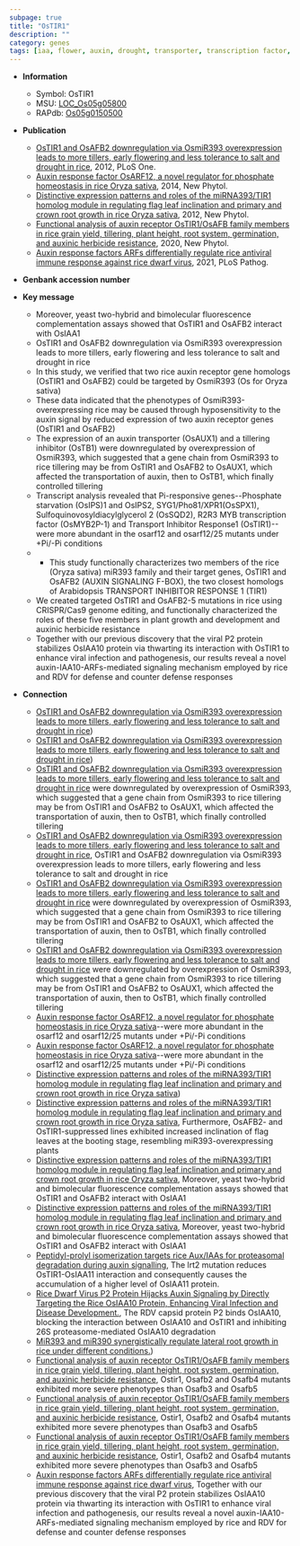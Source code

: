 ```yaml
---
subpage: true
title: "OsTIR1"
description: ""
category: genes
tags: [iaa, flower, auxin, drought, transporter, transcription factor, phosphate, tiller, salt, tillering, growth, resistance, development, plant growth, herbicide resistance, defense, defense response]
---
```


* **Information**  
    + Symbol: OsTIR1  
    + MSU: [LOC_Os05g05800](http://rice.plantbiology.msu.edu/cgi-bin/ORF_infopage.cgi?orf=LOC_Os05g05800)  
    + RAPdb: [Os05g0150500](http://rapdb.dna.affrc.go.jp/viewer/gbrowse_details/irgsp1?name=Os05g0150500)  

* **Publication**  
    + [OsTIR1 and OsAFB2 downregulation via OsmiR393 overexpression leads to more tillers, early flowering and less tolerance to salt and drought in rice](http://www.ncbi.nlm.nih.gov/pubmed?term=OsTIR1+and+OsAFB2+downregulation+via+OsmiR393+overexpression+leads+to+more+tillers,+early+flowering+and+less+tolerance+to+salt+and+drought+in+rice%5BTitle%5D), 2012, PLoS One.
    + [Auxin response factor OsARF12, a novel regulator for phosphate homeostasis in rice Oryza sativa](http://www.ncbi.nlm.nih.gov/pubmed?term=Auxin+response+factor+OsARF12,+a+novel+regulator+for+phosphate+homeostasis+in+rice+Oryza+sativa%5BTitle%5D), 2014, New Phytol.
    + [Distinctive expression patterns and roles of the miRNA393/TIR1 homolog module in regulating flag leaf inclination and primary and crown root growth in rice Oryza sativa](http://www.ncbi.nlm.nih.gov/pubmed?term=Distinctive+expression+patterns+and+roles+of+the+miRNA393/TIR1+homolog+module+in+regulating+flag+leaf+inclination+and+primary+and+crown+root+growth+in+rice+Oryza+sativa%5BTitle%5D), 2012, New Phytol.
    + [Functional analysis of auxin receptor OsTIR1/OsAFB family members in rice grain yield, tillering, plant height, root system, germination, and auxinic herbicide resistance](http://www.ncbi.nlm.nih.gov/pubmed?term=Functional+analysis+of+auxin+receptor+OsTIR1/OsAFB+family+members+in+rice+grain+yield,+tillering,+plant+height,+root+system,+germination,+and+auxinic+herbicide+resistance%5BTitle%5D), 2020, New Phytol.
    + [Auxin response factors ARFs differentially regulate rice antiviral immune response against rice dwarf virus](http://www.ncbi.nlm.nih.gov/pubmed?term=Auxin+response+factors+ARFs+differentially+regulate+rice+antiviral+immune+response+against+rice+dwarf+virus%5BTitle%5D), 2021, PLoS Pathog.

* **Genbank accession number**  

* **Key message**  
    + Moreover, yeast two-hybrid and bimolecular fluorescence complementation assays showed that OsTIR1 and OsAFB2 interact with OsIAA1
    + OsTIR1 and OsAFB2 downregulation via OsmiR393 overexpression leads to more tillers, early flowering and less tolerance to salt and drought in rice
    + In this study, we verified that two rice auxin receptor gene homologs (OsTIR1 and OsAFB2) could be targeted by OsmiR393 (Os for Oryza sativa)
    + These data indicated that the phenotypes of OsmiR393-overexpressing rice may be caused through hyposensitivity to the auxin signal by reduced expression of two auxin receptor genes (OsTIR1 and OsAFB2)
    + The expression of an auxin transporter (OsAUX1) and a tillering inhibitor (OsTB1) were downregulated by overexpression of OsmiR393, which suggested that a gene chain from OsmiR393 to rice tillering may be from OsTIR1 and OsAFB2 to OsAUX1, which affected the transportation of auxin, then to OsTB1, which finally controlled tillering
    + Transcript analysis revealed that Pi-responsive genes--Phosphate starvation (OsIPS)1 and OsIPS2, SYG1/Pho81/XPR1(OsSPX1), Sulfoquinovosyldiacylglycerol 2 (OsSQD2), R2R3 MYB transcription factor (OsMYB2P-1) and Transport Inhibitor Response1 (OsTIR1)--were more abundant in the osarf12 and osarf12/25 mutants under +Pi/-Pi conditions
    + * This study functionally characterizes two members of the rice (Oryza sativa) miR393 family and their target genes, OsTIR1 and OsAFB2 (AUXIN SIGNALING F-BOX), the two closest homologs of Arabidopsis TRANSPORT INHIBITOR RESPONSE 1 (TIR1)
    + We created targeted OsTIR1 and OsAFB2-5 mutations in rice using CRISPR/Cas9 genome editing, and functionally characterized the roles of these five members in plant growth and development and auxinic herbicide resistance
    + Together with our previous discovery that the viral P2 protein stabilizes OsIAA10 protein via thwarting its interaction with OsTIR1 to enhance viral infection and pathogenesis, our results reveal a novel auxin-IAA10-ARFs-mediated signaling mechanism employed by rice and RDV for defense and counter defense responses

* **Connection**  
    + [OsTIR1 and OsAFB2 downregulation via OsmiR393 overexpression leads to more tillers, early flowering and less tolerance to salt and drought in rice](Os+for+Oryza+sativa))
    + [OsTIR1 and OsAFB2 downregulation via OsmiR393 overexpression leads to more tillers, early flowering and less tolerance to salt and drought in rice](OsTIR1+and+OsAFB2))
    + [OsTIR1 and OsAFB2 downregulation via OsmiR393 overexpression leads to more tillers, early flowering and less tolerance to salt and drought in rice](OsTB1) were downregulated by overexpression of OsmiR393, which suggested that a gene chain from OsmiR393 to rice tillering may be from OsTIR1 and OsAFB2 to OsAUX1, which affected the transportation of auxin, then to OsTB1, which finally controlled tillering
    + [OsTIR1 and OsAFB2 downregulation via OsmiR393 overexpression leads to more tillers, early flowering and less tolerance to salt and drought in rice](http://www.ncbi.nlm.nih.gov/pubmed?term=OsTIR1+and+OsAFB2+downregulation+via+OsmiR393+overexpression+leads+to+more+tillers,+early+flowering+and+less+tolerance+to+salt+and+drought+in+rice%5BTitle%5D), OsTIR1 and OsAFB2 downregulation via OsmiR393 overexpression leads to more tillers, early flowering and less tolerance to salt and drought in rice
    + [OsTIR1 and OsAFB2 downregulation via OsmiR393 overexpression leads to more tillers, early flowering and less tolerance to salt and drought in rice](OsTB1) were downregulated by overexpression of OsmiR393, which suggested that a gene chain from OsmiR393 to rice tillering may be from OsTIR1 and OsAFB2 to OsAUX1, which affected the transportation of auxin, then to OsTB1, which finally controlled tillering
    + [OsTIR1 and OsAFB2 downregulation via OsmiR393 overexpression leads to more tillers, early flowering and less tolerance to salt and drought in rice](OsTB1) were downregulated by overexpression of OsmiR393, which suggested that a gene chain from OsmiR393 to rice tillering may be from OsTIR1 and OsAFB2 to OsAUX1, which affected the transportation of auxin, then to OsTB1, which finally controlled tillering
    + [Auxin response factor OsARF12, a novel regulator for phosphate homeostasis in rice Oryza sativa](OsTIR1)--were more abundant in the osarf12 and osarf12/25 mutants under +Pi/-Pi conditions
    + [Auxin response factor OsARF12, a novel regulator for phosphate homeostasis in rice Oryza sativa](OsTIR1)--were more abundant in the osarf12 and osarf12/25 mutants under +Pi/-Pi conditions
    + [Distinctive expression patterns and roles of the miRNA393/TIR1 homolog module in regulating flag leaf inclination and primary and crown root growth in rice Oryza sativa](TIR1))
    + [Distinctive expression patterns and roles of the miRNA393/TIR1 homolog module in regulating flag leaf inclination and primary and crown root growth in rice Oryza sativa](http://www.ncbi.nlm.nih.gov/pubmed?term=Distinctive+expression+patterns+and+roles+of+the+miRNA393/TIR1+homolog+module+in+regulating+flag+leaf+inclination+and+primary+and+crown+root+growth+in+rice+Oryza+sativa%5BTitle%5D), Furthermore, OsAFB2- and OsTIR1-suppressed lines exhibited increased inclination of flag leaves at the booting stage, resembling miR393-overexpressing plants
    + [Distinctive expression patterns and roles of the miRNA393/TIR1 homolog module in regulating flag leaf inclination and primary and crown root growth in rice Oryza sativa](http://www.ncbi.nlm.nih.gov/pubmed?term=Distinctive+expression+patterns+and+roles+of+the+miRNA393/TIR1+homolog+module+in+regulating+flag+leaf+inclination+and+primary+and+crown+root+growth+in+rice+Oryza+sativa%5BTitle%5D), Moreover, yeast two-hybrid and bimolecular fluorescence complementation assays showed that OsTIR1 and OsAFB2 interact with OsIAA1
    + [Distinctive expression patterns and roles of the miRNA393/TIR1 homolog module in regulating flag leaf inclination and primary and crown root growth in rice Oryza sativa](http://www.ncbi.nlm.nih.gov/pubmed?term=Distinctive+expression+patterns+and+roles+of+the+miRNA393/TIR1+homolog+module+in+regulating+flag+leaf+inclination+and+primary+and+crown+root+growth+in+rice+Oryza+sativa%5BTitle%5D), Moreover, yeast two-hybrid and bimolecular fluorescence complementation assays showed that OsTIR1 and OsAFB2 interact with OsIAA1
    + [Peptidyl-prolyl isomerization targets rice Aux/IAAs for proteasomal degradation during auxin signalling](http://www.ncbi.nlm.nih.gov/pubmed?term=Peptidyl-prolyl+isomerization+targets+rice+Aux/IAAs+for+proteasomal+degradation+during+auxin+signalling%5BTitle%5D), The lrt2 mutation reduces OsTIR1-OsIAA11 interaction and consequently causes the accumulation of a  higher level of OsIAA11 protein.
    + [Rice Dwarf Virus P2 Protein Hijacks Auxin Signaling by Directly Targeting the Rice OsIAA10 Protein, Enhancing Viral Infection and Disease Development.](http://www.ncbi.nlm.nih.gov/pubmed?term=Rice+Dwarf+Virus+P2+Protein+Hijacks+Auxin+Signaling+by+Directly+Targeting+the+Rice+OsIAA10+Protein,+Enhancing+Viral+Infection+and+Disease+Development.%5BTitle%5D), The RDV capsid protein P2 binds OsIAA10, blocking the interaction between OsIAA10 and OsTIR1 and inhibiting 26S proteasome-mediated OsIAA10 degradation
    + [MiR393 and miR390 synergistically regulate lateral root growth in rice under different conditions.](Transport+Inhibitor+Response+1))
    + [Functional analysis of auxin receptor OsTIR1/OsAFB family members in rice grain yield, tillering, plant height, root system, germination, and auxinic herbicide resistance](http://www.ncbi.nlm.nih.gov/pubmed?term=Functional+analysis+of+auxin+receptor+OsTIR1/OsAFB+family+members+in+rice+grain+yield,+tillering,+plant+height,+root+system,+germination,+and+auxinic+herbicide+resistance%5BTitle%5D),  Ostir1, Osafb2 and Osafb4 mutants exhibited more severe phenotypes than Osafb3 and Osafb5
    + [Functional analysis of auxin receptor OsTIR1/OsAFB family members in rice grain yield, tillering, plant height, root system, germination, and auxinic herbicide resistance](http://www.ncbi.nlm.nih.gov/pubmed?term=Functional+analysis+of+auxin+receptor+OsTIR1/OsAFB+family+members+in+rice+grain+yield,+tillering,+plant+height,+root+system,+germination,+and+auxinic+herbicide+resistance%5BTitle%5D),  Ostir1, Osafb2 and Osafb4 mutants exhibited more severe phenotypes than Osafb3 and Osafb5
    + [Functional analysis of auxin receptor OsTIR1/OsAFB family members in rice grain yield, tillering, plant height, root system, germination, and auxinic herbicide resistance](http://www.ncbi.nlm.nih.gov/pubmed?term=Functional+analysis+of+auxin+receptor+OsTIR1/OsAFB+family+members+in+rice+grain+yield,+tillering,+plant+height,+root+system,+germination,+and+auxinic+herbicide+resistance%5BTitle%5D),  Ostir1, Osafb2 and Osafb4 mutants exhibited more severe phenotypes than Osafb3 and Osafb5
    + [Auxin response factors ARFs differentially regulate rice antiviral immune response against rice dwarf virus](http://www.ncbi.nlm.nih.gov/pubmed?term=Auxin+response+factors+ARFs+differentially+regulate+rice+antiviral+immune+response+against+rice+dwarf+virus%5BTitle%5D),  Together with our previous discovery that the viral P2 protein stabilizes OsIAA10 protein via thwarting its interaction with OsTIR1 to enhance viral infection and pathogenesis, our results reveal a novel auxin-IAA10-ARFs-mediated signaling mechanism employed by rice and RDV for defense and counter defense responses



